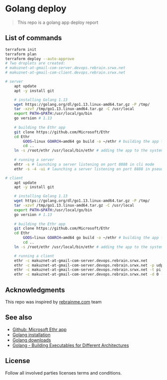 # Golang deploy
> This repo is a golang app deploy report

## List of commands
```bash
terraform init
terraform plan
terraform deploy --auto-approve
# Two droplets are created: 
# makuznet-at-gmail-com-server.devops.rebrain.srwx.net
# makuznet-at-gmail-com-client.devops.rebrain.srwx.net

# server
    apt update
    apt -y install git

    # installing Golang 1.13
    wget https://golang.org/dl/go1.13.linux-amd64.tar.gz -P /tmp/
    tar -xzvf /tmp/go1.13.linux-amd64.tar.gz -C /usr/local
    export PATH=$PATH:/usr/local/go/bin
    go version # 1.13
    
    # building the Ethr app
    git clone https://github.com/Microsoft/Ethr
    cd Ethr
        GOOS=linux GOARCH=amd64 go build -o ~/ethr # building the app for linux on PC
        cd ..
    ln -s /root/ethr /usr/local/bin/ethr # adding the app to the system path
    
    # running a server
    ehtr -s # launching a server listening on port 8888 in cli mode
    ethr -s -4 -ui # launching a server listening on port 8888 in pseudo-graphic mode, IPv4 only

# client
    apt update
    apt -y install git

    # installing Golang 1.13
    wget https://golang.org/dl/go1.13.linux-amd64.tar.gz -P /tmp/
    tar -xzvf /tmp/go1.13.linux-amd64.tar.gz -C /usr/local
    export PATH=$PATH:/usr/local/go/bin
    go version # 1.13
    
    # building the Ethr app
    git clone https://github.com/Microsoft/Ethr
    cd Ethr
        GOOS=linux GOARCH=amd64 go build -o ~/ethr # building the app for linux on PC
        cd ..
    ln -s /root/ethr /usr/local/bin/ethr # adding the app to the system path

    # running a client
    ethr -c makuznet-at-gmail-com-server.devops.rebrain.srwx.net
    ethr -c makuznet-at-gmail-com-server.devops.rebrain.srwx.net -p udp -t p -d 0
    ethr -c makuznet-at-gmail-com-server.devops.rebrain.srwx.net -t pi -d 0 -4
    ethr -c makuznet-at-gmail-com-server.devops.rebrain.srwx.net -d 0 -4
```


## Acknowledgments
This repo was inspired by [rebrainme.com](https://rebrainme.com) team

## See also 
- [Github: Microsoft Ethr app](https://github.com/microsoft/ethr)  
- [Golang installation](https://golang.org/doc/install)  
- [Golang downloads](https://golang.org/dl/)  
- [Golang - Building Executables for Different Architectures](https://gist.github.com/zfarbp/121a76d5a3fde562c3955a606a9d6fcc)  


## License
Follow all involved parties licenses terms and conditions.